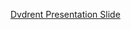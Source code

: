 [Dvdrent Presentation Slide](https://www.canva.com/design/DAGQDJ1696E/R__Sh9KzfB-DhJUSDIhYfA/edit?utm_content=DAGQDJ1696E&utm_campaign=designshare&utm_medium=link2&utm_source=sharebutton)
